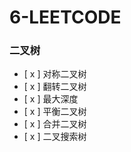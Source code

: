 # 6-LEETCODE

### 二叉树
- [ x ] 对称二叉树
- [ x ] 翻转二叉树
- [ x ] 最大深度
- [ x ] 平衡二叉树
- [ x ] 合并二叉树
- [ x ] 二叉搜索树
